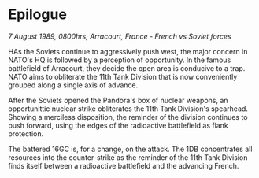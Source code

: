 # Epilogue

*7 August 1989, 0800hrs, Arracourt, France - French vs Soviet forces*



HAs the Soviets continue to aggressively push west, the major concern in NATO's HQ is followed by a perception of opportunity. In the famous battlefield of Arracourt, they decide the open area is conducive to a trap. NATO aims to obliterate the 11th Tank Division that is now conveniently grouped along a single axis of advance.  

After the Soviets opened the Pandora's box of nuclear weapons, an opportunittic nuclear strike obliterates the 11th Tank Division's spearhead. Showing a merciless disposition, the reminder of the division continues to push forward, using the edges of the radioactive battlefield as flank protection.  

The battered 16GC is, for a change, on the attack. The 1DB concentrates all resources into the counter-strike as the reminder of the 11th Tank Division finds itself between a radioactive battlefield and the advancing French.
